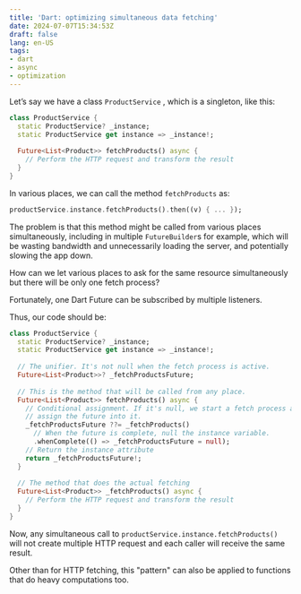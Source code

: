 ```yaml
---
title: 'Dart: optimizing simultaneous data fetching'
date: 2024-07-07T15:34:53Z
draft: false
lang: en-US
tags:
- dart
- async
- optimization
---
```


Let’s say we have a class `ProductService` , which is a singleton, like this:

```dart
class ProductService {
  static ProductService? _instance;
  static ProductService get instance => _instance!;
  
  Future<List<Product>> fetchProducts() async {
    // Perform the HTTP request and transform the result
  }
}
```

In various places, we can call the method `fetchProducts` as:

```dart
productService.instance.fetchProducts().then((v) { ... });
```

The problem is that this method might be called from various places simultaneously, including in multiple `FutureBuilder`s for example, which will be wasting bandwidth and unnecessarily loading the server, and potentially slowing the app down.

How can we let various places to ask for the same resource simultaneously but there will be only one fetch process?

Fortunately, one Dart Future can be subscribed by multiple listeners.

Thus, our code should be:

```dart
class ProductService {
  static ProductService? _instance;
  static ProductService get instance => _instance!;
  
  // The unifier. It's not null when the fetch process is active.
  Future<List<Product>>? _fetchProductsFuture;
  
  // This is the method that will be called from any place.
  Future<List<Product>> fetchProducts() async {
    // Conditional assignment. If it's null, we start a fetch process and
    // assign the future into it.
    _fetchProductsFuture ??= _fetchProducts()
      // When the future is complete, null the instance variable.
      .whenComplete(() => _fetchProductsFuture = null);
    // Return the instance attribute
    return _fetchProductsFuture!;
  }
  
  // The method that does the actual fetching
  Future<List<Product>> _fetchProducts() async {
    // Perform the HTTP request and transform the result
  }
}
```

Now, any simultaneous call to `productService.instance.fetchProducts()` will not create multiple HTTP request and each caller will receive the same result.

Other than for HTTP fetching, this "pattern" can also be applied to functions that do heavy computations too.
